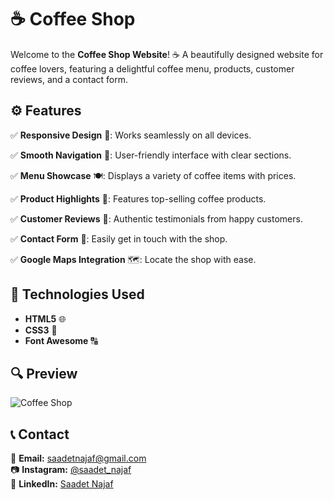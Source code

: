# ☕ Coffee Shop 

Welcome to the **Coffee Shop Website**! ☕ A beautifully designed website for coffee lovers, featuring a delightful coffee menu, products, customer reviews, and a contact form.
 

## ⚙️ Features  

✅ **Responsive Design** 📱: Works seamlessly on all devices.

✅ **Smooth Navigation** 🧭: User-friendly interface with clear sections.

✅ **Menu Showcase** 🍽️: Displays a variety of coffee items with prices.

✅ **Product Highlights** 🎯: Features top-selling coffee products.

✅ **Customer Reviews** 🌟: Authentic testimonials from happy customers.

✅ **Contact Form** 📩: Easily get in touch with the shop.

✅ **Google Maps Integration** 🗺️: Locate the shop with ease.

## 🔧 Technologies Used  

- **HTML5** 🌐
- **CSS3** 🎨
- **Font Awesome** 🔠  

## 🔍 Preview  

![Coffee Shop](coffeeshop.gif)  

## 📞 Contact  

📩 **Email:** [saadetnajaf@gmail.com](mailto:saadetnajaf@gmail.com)  
📷 **Instagram:** [@saadet_najaf](https://www.instagram.com/saadet_najaf)  
💼 **LinkedIn:** [Saadet Najaf](https://www.linkedin.com/in/saadetnajaf/)  
